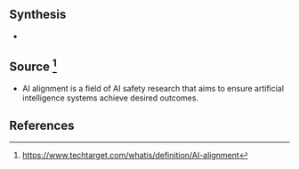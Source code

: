 ## Synthesis
- 
## Source [^1]
- AI alignment is a field of AI safety research that aims to ensure artificial intelligence systems achieve desired outcomes.
## References

[^1]: https://www.techtarget.com/whatis/definition/AI-alignment